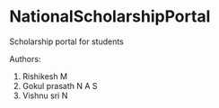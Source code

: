 # NationalScholarshipPortal
Scholarship portal for students




Authors:
1. Rishikesh M
2. Gokul prasath N A S
3. Vishnu sri N
